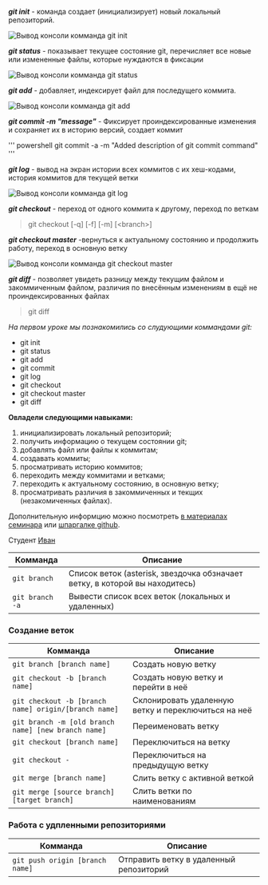 ***git init*** - команда создает (инициализирует) новый локальный репозиторий.

![Вывод консоли комманда git init](gitinit.png)

***git status*** - показывает текущее состояние git, перечисляет все новые или измененные файлы, которые нуждаются в фиксации

![Вывод консоли комманда git status](./gitstatus.png)

***git add***  - добавляет, индексирует файл для последущего коммита.

![Вывод консоли комманда git add](gitadd.png)

***git commit -m "message"*** - Фиксирует проиндексированные изменения и сохраняет их в историю версий, создает коммит

''' powershell
git commit -a -m "Added description of git commit command" '''

***git log*** -  вывод на экран истории всех коммитов с их хеш-кодами, история коммитов для текущей ветки

![Вывод консоли комманда git log](gitlog.png)

***git checkout*** - переход от одного коммита к другому, переход по веткам 
> git checkout [-q] [-f] [-m] [\<branch>\]

***git checkout master*** -вернуться к актуальному состоянию и продолжить работу, переход в основную ветку

![Вывод консоли комманда git checkout master](gitcheckoutmaster.png)

***git diff***  - позволяет увидеть разницу между текущим файлом и закоммиченным файлом, различия по внесённым изменениям в ещё не проиндексированных файлах

> git diff


*На первом уроке мы познакомились со слудующими коммандами git:*
* git init
* git status
* git add 
* git commit
* git log
* git checkout
* git checkout master
* git diff 

**Овладели следующими навыками:**
1. инициализировать локальный репозиторий;
2. получить информацию о текущем состоянии git;
3. добавлять файл или файлы к коммитам;
4. создавать коммиты;
5. просматривать историю коммитов;
6. переходить между коммитами и ветками;
7. переходить к актуальному состоянию, в основную ветку;
8. просматривать различия в закоммиченных и текщих (незакомиченных файлах).

Дополнительную информцию можно посмотреть [в материалах семинара](https://docs.google.com/presentation/d/1UFrFZwXRNMBXe15m8YGtdcqiwFfmPm8Tdi9NbKVKeFU/edit#slide=id.p10)
или [шпаргалке github](https://training.github.com/downloads/ru/github-git-cheat-sheet/).

Студент [Иван](mailto:i.balabai@gmail.com)


| Комманда | Описание |
| ------- | ----------- |
| `git branch` | Список веток (asterisk, звездочка обзначает ветку, в которой вы находитесь) |
| `git branch -a` |  Вывести список всех веток (локальных и удаленных) |
### Создание веток
| Комманда | Описание |
| ------- | ----------- |
| `git branch [branch name]` | Создать новую ветку |
| `git checkout -b [branch name]` | Создать новую ветку и перейти в неё |
| `git checkout -b [branch name] origin/[branch name]` | Склонировать удаленную ветку и переключиться на неё |
| `git branch -m [old branch name] [new branch name]` | Переименовать ветку |
| `git checkout [branch name]` | Переключиться на ветку |
| `git checkout -` | Переключиться на предыдущую ветку|
| `git merge [branch name]` | Слить ветку с активной веткой |
| `git merge [source branch] [target branch]` | Слить ветки по наименованиям |

### Работа с удпленными репозиториями
| Комманда | Описание |
| ------- | ----------- |
| `git push origin [branch name]` | Отправить ветку в удаленный репозиторий |